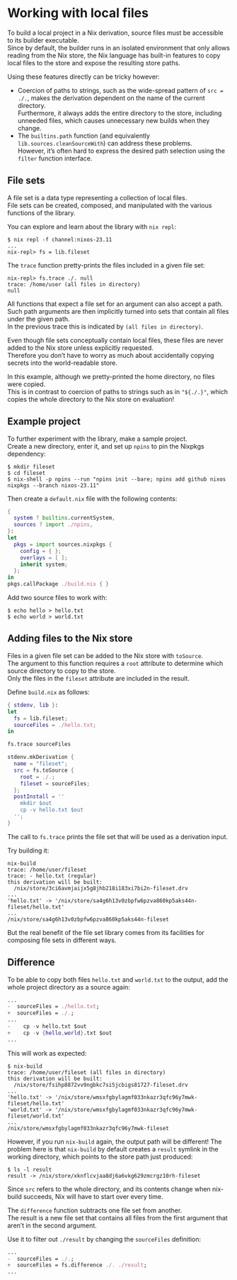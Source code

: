 # Working with local files
To build a local project in a Nix derivation, source files must be accessible to its builder executable.\
Since by default, the builder runs in an isolated environment that only allows reading from the Nix store, the Nix language has built-in features to copy local files to the store and expose the resulting store paths.

Using these features directly can be tricky however:
+ Coercion of paths to strings, such as the wide-spread pattern of `src = ./.`, makes the derivation dependent on the name of the current directory.\
  Furthermore, it always adds the entire directory to the store, including unneeded files, which causes unnecessary new builds when they change.
+ The `builtins.path` function (and equivalently `lib.sources.cleanSourceWith`) can address these problems.\
  However, it’s often hard to express the desired path selection using the `filter` function interface.

## File sets
A file set is a data type representing a collection of local files.\
File sets can be created, composed, and manipulated with the various functions of the library.

You can explore and learn about the library with `nix repl`:
```shell
$ nix repl -f channel:nixos-23.11
...
nix-repl> fs = lib.fileset
```
The `trace` function pretty-prints the files included in a given file set:
```shell
nix-repl> fs.trace ./. null
trace: /home/user (all files in directory)
null
```
All functions that expect a file set for an argument can also accept a path.\
Such path arguments are then implicitly turned into sets that contain all files under the given path.\
In the previous trace this is indicated by `(all files in directory)`.

Even though file sets conceptually contain local files, these files are never added to the Nix store unless explicitly requested.\
Therefore you don’t have to worry as much about accidentally copying secrets into the world-readable store.

In this example, although we pretty-printed the home directory, no files were copied.\
This is in contrast to coercion of paths to strings such as in `"${./.}"`, which copies the whole directory to the Nix store on evaluation!

## Example project
To further experiment with the library, make a sample project.\
Create a new directory, enter it, and set up `npins` to pin the Nixpkgs dependency:
```shell
$ mkdir fileset
$ cd fileset
$ nix-shell -p npins --run "npins init --bare; npins add github nixos nixpkgs --branch nixos-23.11"
```
Then create a `default.nix` file with the following contents:
```nix
{
  system ? builtins.currentSystem,
  sources ? import ./npins,
}:
let
  pkgs = import sources.nixpkgs {
    config = { };
    overlays = [ ];
    inherit system;
  };
in
pkgs.callPackage ./build.nix { }
```
Add two source files to work with:
```shell
$ echo hello > hello.txt
$ echo world > world.txt
```
## Adding files to the Nix store
Files in a given file set can be added to the Nix store with `toSource`.\
The argument to this function requires a `root` attribute to determine which source directory to copy to the store.\
Only the files in the `fileset` attribute are included in the result.

Define `build.nix` as follows:
```nix
{ stdenv, lib }:
let
  fs = lib.fileset;
  sourceFiles = ./hello.txt;
in

fs.trace sourceFiles

stdenv.mkDerivation {
  name = "fileset";
  src = fs.toSource {
    root = ./.;
    fileset = sourceFiles;
  };
  postInstall = ''
    mkdir $out
    cp -v hello.txt $out
  '';
}
```
The call to `fs.trace` prints the file set that will be used as a derivation input.

Try building it:
```shell
nix-build
trace: /home/user/fileset
trace: - hello.txt (regular)
this derivation will be built:
  /nix/store/3ci6avmjaijx5g8jhb218i183xi7bi2n-fileset.drv
...
'hello.txt' -> '/nix/store/sa4g6h13v0zbpfw6pzva860kp5aks44n-fileset/hello.txt'
...
/nix/store/sa4g6h13v0zbpfw6pzva860kp5aks44n-fileset
```
But the real benefit of the file set library comes from its facilities for composing file sets in different ways.

## Difference
To be able to copy both files `hello.txt` and `world.txt` to the output, add the whole project directory as a source again:
```nix  build.nix
...
-  sourceFiles = ./hello.txt;
+  sourceFiles = ./.;
...
-    cp -v hello.txt $out
+    cp -v {hello,world}.txt $out
...
```
This will work as expected:
```shell
$ nix-build
trace: /home/user/fileset (all files in directory)
this derivation will be built:
  /nix/store/fsihp8872vv9ngbkc7si5jcbigs81727-fileset.drv
...
'hello.txt' -> '/nix/store/wmsxfgbylagmf033nkazr3qfc96y7mwk-fileset/hello.txt'
'world.txt' -> '/nix/store/wmsxfgbylagmf033nkazr3qfc96y7mwk-fileset/world.txt'
...
/nix/store/wmsxfgbylagmf033nkazr3qfc96y7mwk-fileset
```
However, if you run `nix-build` again, the output path will be different!
The problem here is that `nix-build` by default creates a `result` symlink in the working directory, which points to the store path just produced:
```shell
$ ls -l result
result -> /nix/store/xknflcvjaa8dj6a6vkg629zmcrgz10rh-fileset
```
Since `src` refers to the whole directory, and its contents change when nix-build succeeds, Nix will have to start over every time.

The `difference` function subtracts one file set from another.\
The result is a new file set that contains all files from the first argument that aren’t in the second argument.

Use it to filter out `./result` by changing the `sourceFiles` definition:
```nix build.nix
...
-  sourceFiles = ./.;
+  sourceFiles = fs.difference ./. ./result;
...
```
